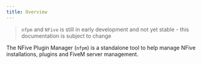```yaml
---
title: Overview
---
```


> `nfpm` and `NFive` is still in early development and not yet stable - this documentation is subject to change

The NFive Plugin Manager (`nfpm`) is a standalone tool to help manage NFive installations, plugins and FiveM server management.
